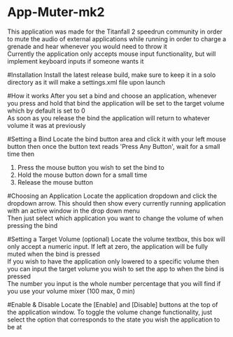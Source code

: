 # App-Muter-mk2
This application was made for the Titanfall 2 speedrun community in order to mute the audio of external applications while running in order to charge a grenade and hear whenever you would need to throw it  
Currently the application only accepts mouse input functionality, but will implement keyboard inputs if someone wants it

#Installation
Install the latest release build, make sure to keep it in a solo directory as it will make a settings.xml file upon launch

#How it works
After you set a bind and choose an application, whenever you press and hold that bind the application will be set to the target volume which by default is set to 0  
As soon as you release the bind the application will return to whatever volume it was at previously

#Setting a Bind
Locate the bind button area and click it with your left mouse button then once the button text reads 'Press Any Button', wait for a small time then
1. Press the mouse button you wish to set the bind to
2. Hold the mouse button down for a small time
3. Release the mouse button

#Choosing an Application
Locate the application dropdown and click the dropdown arrow. This should then show every currently running application with an active window in the drop down menu  
Then just select which application you want to change the volume of when pressing the bind

#Setting a Target Volume (optional)
Locate the volume textbox, this box will only accept a numeric input. If left at zero, the application will be fully muted when the bind is pressed  
If you wish to have the application only lowered to a specific volume then you can input the target volume you wish to set the app to when the bind is pressed  
The number you input is the whole number percentage that you will find if you use your volume mixer (100 max, 0 min)

#Enable & Disable
Locate the [Enable] and [Disable] buttons at the top of the application window. To toggle the volume change functionality, just select the option that corresponds to the state you wish the application to be at
